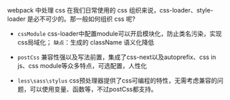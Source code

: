 webpack 中处理 css
在我们日常使用的 css 组织来说，css-loader、style-loader 是必不可少的。那一般如何组织 css 呢?

* `cssModule` css-loader中配置module可以开启模块化，防止类名污染，实现css局域化； `缺点`：生成的 className 语义化降低

* `postCss` 兼容性强以及写法前置，集成了css-next以及autoprefix、css in js、css module等众多特点，可选配置，人性化

* `less\sass\stylus` css预处理器提供了css可编程的特性，无需考虑兼容的问题，可以使用变量、函数等，不过postCss都支持。
